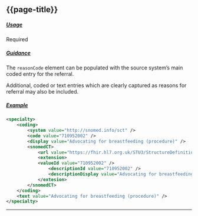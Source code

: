 ## {{page-title}}

<h5><ins>Usage</ins></h5>

<span class="mro-circle required" title="Required"></span> Required


<h5><ins>Guidance</ins></h5>

The `reasonCode` element can be populated with the source system’s main coded entry for the referral.

Additional, coded or text entries which are clearly captured as reasons for referral may also be included.

<h5><ins>Example</ins></h5>


```xml
<specialty>
    <coding>
        <system value="http://snomed.info/sct" />
        <code value="710952002" />
        <display value="Advocating for breastfeeding (procedure)" />
        <snomedCT>
            <url value="https://fhir.hl7.org.uk/STU3/StructureDefinition/Extension-coding-sctdescid" />
            <extension>
            <valueId value="710952002" />
                <descriptionId value="710952002" />
                <descriptionDisplay value="Advocating for breastfeeding (procedure)" />
            </extesion>
        </snomedCT>
    </coding>
    <text value="Advocating for breastfeeding (procedure)" />
</specialty>
```

---